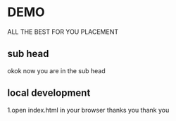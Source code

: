 # DEMO
ALL THE BEST FOR YOU PLACEMENT 
## sub head 
okok
now you are in the sub head
## local development

1.open index.html in your browser thanks you
thank you




